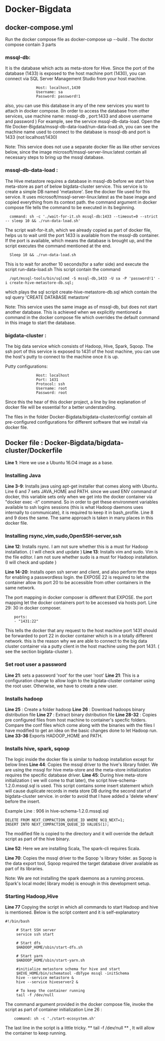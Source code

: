 # Docker-Bigdata

## docker-compose.yml

Run the docker compose file as  docker-compose up --build . The doctor compose contain 3 parts

### mssql-db:

It is the database which acts as meta-store for Hive. Since the port of the database (1433) is exposed to the host machine port (1430),
you can connect via SQL Server Management Studio from your host machine.

```
              Host: localhost,1430
              Username: sa
              Password: password!1
```
also, you can use this database in any of the new services you want to attach in docker compose.
(In order to access the database from other services, use machine name: mssql-db , port:1433 and above username and password )
For example, see the service mssql-db-data-load. Open the file Docker-Bigdata/mssql-db-data-load/run-data-load.sh, you can see the machine
name used to connect to the database is mssql-db and port is 1433  (not localhost/1430)

Note: This service does not use a separate docker file as like other services below, since the image microsoft/mssql-server-linux:latest
contain all necessary steps to bring up the mssql database.

### mssql-db-data-load :

The Hive metastore requires a database in mssql-db before we start hive meta-store as part of below bigdata-cluster service.
This service is to create a simple DB named 'metastore'. See the docker file used for this service. It uses microsoft/mssql-server-linux:latest as the base image and copied everything from its context path. the command argument in docker compose
file tells the command to be executed in its beginning. 

``` 
  command: sh -c './wait-for-it.sh mssql-db:1433 --timeout=0 --strict -- sleep 10 && ./run-data-load.sh'
```
The script wait-for-it.sh, which we already copied as part of docker file, helps us to wait until the port 1433 is available from the mssql-db container. If the port is available, which means the database is brought up, and the script executes the command mentioned at the end.
``` 
  Sleep 10 && ./run-data-load.sh
```
This is to wait for another 10 seconds(for a safer side) and execute the script run-data-load.sh
This script contain the command 
```
  /opt/mssql-tools/bin/sqlcmd -S mssql-db,1433 -U sa -P 'password!1' -i create-hive-metastore-db.sql;
```
which plays the sql scripit create-hive-metastore-db.sql which contain the sql query 'CREATE DATABASE metastore'

Note:  This service uses the same image as of mssql-db, but does not start another database. This is achieved when we explicitly 
mentioned a command in the docker compose file which overrides the default command in this image to start the database.

### bigdata-cluster :

The big data service which consists of Hadoop, Hive, Spark, Sqoop. The ssh port of this service is exposed to 1431 of the host machine,
you can use the host's putty to connect to the machine once it is up.

Putty configurations:
 
```
              Host: localhost
              Port: 1431
              Protocol: ssh
              Username: root
              Password: root
```
Since this the hear of this docker project, a line by line explanation of docker file will be essential for a better understanding. 

The files in the folder Docker-Bigdata/bigdata-cluster/config/ contain all pre-configured configurations for different software that 
we install via docker file.


## Docker file : Docker-Bigdata/bigdata-cluster/Dockerfile

**Line 1**: Here we use a Ubuntu 16.O4 image as a base.

### Installing Java
**Line 3-9**: Installs java using apt-get installer that comes along with Ubuntu.  
Line 6 and 7 sets JAVA_HOME and PATH. since we used ENV command of docker, this variable sets only when we get into the docker container via "docker exec -it" command. So in order to get these environment variables available to ssh logins sessions (this is what Hadoop daemons uses internally to communicate), it is required to keep it in bash_profile. Line 8 and 9 does the same. The same approach is taken in many places in this docker file.

### Installing rsync,vim,sudo,OpenSSH-server,ssh
**Line 12**: Installs rsync. I am not sure whether this is a must for Hadoop installation. ( I will check and update )
**Line 13**: Installs vim and sudo. Vim is the file editor. I am not sure whether sudo is a must for Hadoop installation. (I will check and update )

**Line 14-20**: Installs open ssh server and client, and also perform the steps for enabling a passwordless login. the EXPOSE 22 is required to let the container allow its port 20 to be accessible from other containers in the same network.

The port mapping in docker composer is different that EXPOSE. the port mapping let the docker containers port to be accessed via hosts port. 
Line 29: 30 in docker composer.
````
    ports:
    - "1431:22"
````
This tells the docker that any request to the host machine port 1431 should be forwarded to port 22 in docker container which is in a totally different network. this is the reason why we are able to connect to the big data cluster container via a putty client in the host machine using the port 1431. ( see the section bigdata-cluster ).

### Set root user a password
**Line 21**: sets a password 'root' for the user 'root'
**Line 21**: This is a configuration change to allow login to the bigdata-cluster container using the root user.
              Otherwise, we have to create a new user.

### Installs hadoop
**Line 25** : Create a folder hadoop
**Line 26** : Download hadoops binary distribution file
**Line 27** : Extract binary dstribution file
**Line 28-32** : Copies pre configured files from host machine to container's specfic folders.
                 Compare the conf files which come along with the binaries with the files I have modified to get an idea on the basic changes done to let Hadoop run.
**Line 33-36**  Exports HADOOP_HOME and PATH. 

### Installs hive, spark, sqoop

The logic inside the docker file is similar to hadoop installation except for below lines
**Line 44**: Copies the mssql driver to the hive's library folder. We are using the mssql for hive meta-store and the meta-store initialization requires the specific database driver.
**Line 45**: During hive meta-store initialization ( we will come to that later), the script hive-schema-1.2.0.mssql.sql is used.
This script contains some insert statement which will cause duplicate records in meta store DB during the second start of bigdata-cluster service. in order to avoid that I have added a 'delete where' before the insert. 

Example Line :  906 in hive-schema-1.2.0.mssql.sql
```
DELETE FROM NEXT_COMPACTION_QUEUE_ID WHERE NCQ_NEXT=1;
INSERT INTO NEXT_COMPACTION_QUEUE_ID VALUES(1);
````

The modified file is copied to the directory and it will override the default script as part of the hive binary.

**Line 52**: Here we are installing Scala, The spark-cli requires Scala.

**Line 70**: Copies the mssql driver to the Sqoop 's library folder. as Sqoop is the data export tool, Sqoop required the target database driver available as part of its libraries.


Note: We are not installing the spark daemons as a running process. Spark's local mode( library mode) is enough in this development setup.

### Starting Hadoop,Hive

**Line 77** Copying the script in which all commands to start Hadoop and hive is mentioned.
 Below is the script content and it is self-explanatory 
 
 ```
 #!/bin/bash

      # Start SSH server 
      service ssh start

      # Start dfs  
      $HADOOP_HOME/sbin/start-dfs.sh

      # Start yarn  
      $HADOOP_HOME/sbin/start-yarn.sh

      #initialize metastore schema for hive and start
      $HIVE_HOME/bin/schematool -dbType mssql -initSchema
      hive --service metastore &
      hive --service hiveserver2 &

      # To keep the container running
      tail -f /dev/null

 ```

The command argument provided in the docker compose file, invoke the script as part of container initialization
Line 26 :
```
    command: sh -c './start-ecosystem.sh'
``` 

The last line in the script is a little tricky.  ** tail -f /dev/null ** , It will allow the container to keep running.
                 

